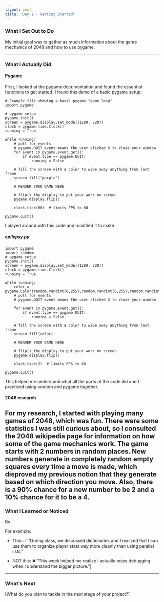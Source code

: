 ```yaml
---
layout: post
title: "Day 1 - Getting Started"
---
```


### What I Set Out to Do
My initial goal was to gather as much information about the game mechanics of 2048 and how to use pygame. 

---

### What I Actually Did

#### Pygame

First, I looked at the pygame documentation and found the essential functions to get started. I found this demo of a basic pygame setup:
~~~
# Example file showing a basic pygame "game loop"
import pygame

# pygame setup
pygame.init()
screen = pygame.display.set_mode((1280, 720))
clock = pygame.time.Clock()
running = True

while running:
    # poll for events
    # pygame.QUIT event means the user clicked X to close your window
    for event in pygame.event.get():
        if event.type == pygame.QUIT:
            running = False

    # fill the screen with a color to wipe away anything from last frame
    screen.fill("purple")

    # RENDER YOUR GAME HERE

    # flip() the display to put your work on screen
    pygame.display.flip()

    clock.tick(60)  # limits FPS to 60

pygame.quit()
~~~~
I played around with this code and modified it to make
##### epilepsy.py
~~~
import pygame
import random
# pygame setup
pygame.init()
screen = pygame.display.set_mode((1280, 720))
clock = pygame.time.Clock()
running = True

while running:
    color = pygame.Color(random.randint(0,255),random.randint(0,255),random.randint(0,255))
    # poll for events
    # pygame.QUIT event means the user clicked X to close your window

    for event in pygame.event.get():
        if event.type == pygame.QUIT:
            running = False

    # fill the screen with a color to wipe away anything from last frame
    screen.fill(color)

    # RENDER YOUR GAME HERE

    # flip() the display to put your work on screen
    pygame.display.flip()

    clock.tick(2)  # limits FPS to 60

pygame.quit()
~~~
This helped me understand what all the parts of the code did and I practiced using random and pygame together.

#### 2048 research

For my research, I started with playing many games of 2048, which was fun. There were some statistics I was still curious about, so I consulted the 2048 wikipedia page for information on how some of the game mechanics work. The game starts with 2 numbers in random places. New numbers generate in completely random empty squares every time a move is made, which disproved my previous notion that they generate based on which direction you move. Also, there is a 90% chance for a new number to be 2 and a 10% chance for it to be a 4.
---

### What I Learned or Noticed

By 

For example: 
   * This: ✅ “During class, we discussed dictionaries and I realized that I can use them to organize player stats way more cleanly than using parallel lists.”

   * NOT this: ❌ “This week helped me realize I actually enjoy debugging when I understand the bigger picture.”]

---

### What's Next

[What do you plan to tackle in the next stage of your project?]
